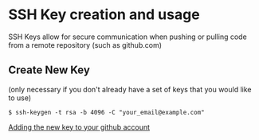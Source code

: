 # SSH Key creation and usage

SSH Keys allow for secure communication when pushing or pulling code from a remote repository (such as github.com)

## Create New Key
  (only necessary if you don't already have a set of keys that you would like to use)

```
$ ssh-keygen -t rsa -b 4096 -C "your_email@example.com"
```
[Adding the new key to your github account](https://help.github.com/en/github/authenticating-to-github/adding-a-new-ssh-key-to-your-github-account)
